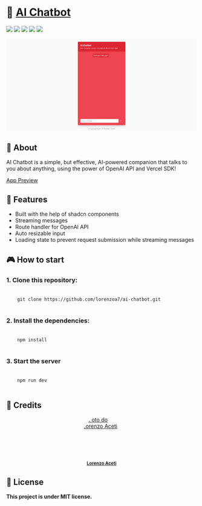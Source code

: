 # 🤖 <a href="https://lorenzoa7-ai-chatbot.vercel.app/">AI Chatbot</a></h1>



<div style="display: inline_block">
    <img src="https://img.shields.io/badge/OpenAI-412991.svg?style=for-the-badge&logo=OpenAI&logoColor=white"/>
  <img src="https://img.shields.io/badge/typescript-%23007ACC.svg?style=for-the-badge&logo=typescript&logoColor=white"/>
  <img src="https://img.shields.io/badge/react-%2320232a.svg?style=for-the-badge&logo=react&logoColor=%2361DAFB"/>
  <img src="https://img.shields.io/badge/Next-black?style=for-the-badge&logo=next.js&logoColor=white"/>
  <img src="https://img.shields.io/badge/tailwindcss-%2338B2AC.svg?style=for-the-badge&logo=tailwind-css&logoColor=white"/>
  
</div>

![AI Chatbot Demo](https://github.com/lorenzoa7/ai-chatbot/blob/master/public/github/demo_ai_chatbot.gif)


## 📑 About
<p>AI Chatbot is a simple, but effective, AI-powered companion that talks to you about anything, using the power of OpenAI API and Vercel SDK!</p>


<a href="https://lorenzoa7-ai-chatbot.vercel.app/">App Preview</a>

## 🌟 Features

- Built with the help of shadcn components
- Streaming messages
- Route handler for OpenAI API
- Auto resizable input
- Loading state to prevent request submission while streaming messages


## 🎮 How to start

### 1. Clone this repository:
<pre>
  <code>
    git clone https://github.com/lorenzoa7/ai-chatbot.git
  </code>
</pre>

<h3>2. Install the dependencies:</h3>
<pre>
  <code>
    npm install
  </code>
</pre>

<h3>3. Start the server</h3>
<pre>
  <code>
    npm run dev
  </code>
</pre>

## 🔧 Credits
<a href="https://github.com/lorenzoa7" style='display: flex; flex-direction: column; align-items: center;'>
    <img style='border-radius: 50%; object-fit: cover;' src="https://media.discordapp.net/attachments/630201208270749696/1138261712332668988/foto_profissional_quadrada.jpg" width="100px;" height="100px;" alt="Foto do Lorenzo Aceti"/><br>
    <sub>
        <b>Lorenzo Aceti</b>
    </sub>
</a>

## 📌 License
<b>This project is under MIT license.</b>
